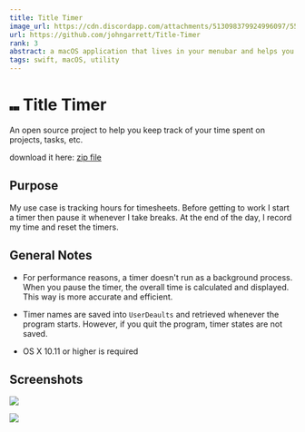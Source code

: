 ```yaml
---
title: Title Timer
image_url: https://cdn.discordapp.com/attachments/513098379924996097/554205229021921290/Screen_Shot_2019-03-10_at_3.32.37_AM.png
url: https://github.com/johngarrett/Title-Timer
rank: 3
abstract: a macOS application that lives in your menubar and helps you track time
tags: swift, macOS, utility
---
```


# ⑉ Title Timer

An open source project to help you keep track of your time spent on projects, tasks, etc.

download it here: [zip file](https://github.com/johngarrett/Title-Timer/releases/)

## Purpose

My use case is tracking hours for timesheets. Before getting to work I start a timer then pause it whenever I take breaks. At the end of the day, I record my time and reset the timers.

## General Notes

- For performance reasons, a timer doesn't run as a background process. When you pause the timer, the overall time is calculated and displayed. This way is more accurate and efficient.

- Timer names are saved into `UserDeaults` and retrieved whenever the program starts. However, if you quit the program, timer states are not saved.

- OS X 10.11 or higher is required

## Screenshots

![](https://cdn.discordapp.com/attachments/513098379924996097/554205229021921290/Screen_Shot_2019-03-10_at_3.32.37_AM.png)

![](https://cdn.discordapp.com/attachments/513098379924996097/554207725471662091/Screen_Shot_2019-03-10_at_3.43.28_AM.png)

